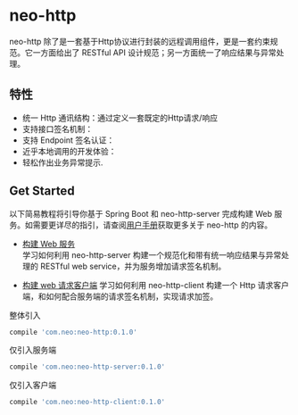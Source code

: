 # neo-http
neo-http 除了是一套基于Http协议进行封装的远程调用组件，更是一套约束规范。它一方面给出了 RESTful API 设计规范；另一方面统一了响应结果与异常处理。

## 特性
- 统一 Http 通讯结构：通过定义一套既定的Http请求/响应
- 支持接口签名机制：
- 支持 Endpoint 签名认证：
- 近乎本地调用的开发体验：
- 轻松作出业务异常提示.

## Get Started
以下简易教程将引导你基于 Spring Boot 和 neo-http-server 完成构建 Web 服务。如需要更详尽的指引，请查阅[用户手册]()获取更多关于 neo-http 的内容。

- [构建 Web 服务](https://github.com/305983806/neo-http/wiki/%E6%9E%84%E5%BB%BA%E6%A0%87%E5%87%86%E5%8C%96-RESTful-Web-%E6%9C%8D%E5%8A%A1)    
学习如何利用 neo-http-server 构建一个规范化和带有统一响应结果与异常处理的 RESTful web service，并为服务增加请求签名机制。

- [构建 web 请求客户端](https://github.com/305983806/neo-http/wiki/%E6%9E%84%E5%BB%BA-web-%E8%AF%B7%E6%B1%82%E5%AE%A2%E6%88%B7%E7%AB%AF)
学习如何利用 neo-http-client 构建一个 Http 请求客户端，和如何配合服务端的请求签名机制，实现请求加签。

整体引入
```groovy
compile 'com.neo:neo-http:0.1.0'
```

仅引入服务端
```groovy
compile 'com.neo:neo-http-server:0.1.0'
```

仅引入客户端
```groovy
compile 'com.neo:neo-http-client:0.1.0'
```
